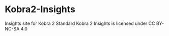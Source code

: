 # Kobra2-Insights
Insights site for Kobra 2 Standard
Kobra 2 Insights is licensed under CC BY-NC-SA 4.0 
